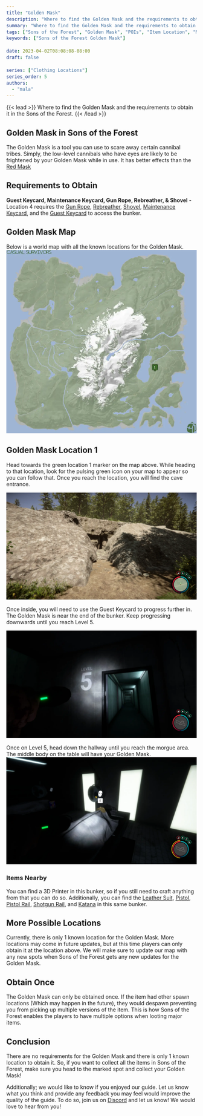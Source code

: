 ```yaml
---
title: "Golden Mask"
description: "Where to find the Golden Mask and the requirements to obtain it in the Sons of the Forest."
summary: "Where to find the Golden Mask and the requirements to obtain it. Click here to learn more about it!"
tags: ["Sons of the Forest", "Golden Mask", "POIs", "Item Location", "Map"]
keywords: ["Sons of the Forest Golden Mask"]

date: 2023-04-02T08:08:08-08:00
draft: false

series: ["Clothing Locations"]
series_order: 5
authors:
  - "mala"
---
```


{{< lead >}}
Where to find the Golden Mask and the requirements to obtain it in the Sons of the Forest.
{{< /lead >}}

## Golden Mask in Sons of the Forest
The Golden Mask is a tool you can use to scare away certain cannibal tribes. Simply, the low-level cannibals who have eyes are likely to be frightened by your Golden Mask while in use. It has better effects than the [Red Mask](/sons-of-the-forest/guides/red-mask/)

## Requirements to Obtain
**Guest Keycard, Maintenance Keycard, Gun Rope, Rebreather, & Shovel** - Location 4 requires the [Gun Rope](/sons-of-the-forest/guides/rope-gun/), [Rebreather](/sons-of-the-forest/guides/rebreather/), [Shovel](/sons-of-the-forest/guides/shovel/), [Maintenance Keycard](/sons-of-the-forest/guides/maintenance-keycard/), and the [Guest Keycard](/sons-of-the-forest/guides/guest-keycard/) to access the bunker.

## Golden Mask Map
Below is a world map with all the known locations for the Golden Mask.
![Sons of the Forest Golden Mask Location](img/map.webp)

## Golden Mask Location 1
Head towards the green location 1 marker on the map above. While heading to that location, look for the pulsing green icon on your map to appear so you can follow that. Once you reach the location, you will find the cave entrance.

![Sons of the Forest Golden Mask Location 1 Cave Entrance](img/cave_entrance.webp)

Once inside, you will need to use the Guest Keycard to progress further in. The Golden Mask is near the end of the bunker. Keep progressing downwards until you reach Level 5.

![Sons of the Forest Golden Mask Location 1 Level 5](img/level5.webp)

Once on Level 5, head down the hallway until you reach the morgue area. The middle body on the table will have your Golden Mask.
![Sons of the Forest Golden Mask on Body](featured.webp)

### Items Nearby
You can find a 3D Printer in this bunker, so if you still need to craft anything from that you can do so. Additionally, you can find the [Leather Suit](/sons-of-the-forest/guides/leather-suit/), [Pistol](/sons-of-the-forest/guides/pistol/), [Pistol Rail](/sons-of-the-forest/guides/pistol-rail/), [Shotgun Rail](/sons-of-the-forest/guides/shotgun-rail/), and [Katana](/sons-of-the-forest/guides/katana/) in this same bunker.

## More Possible Locations
Currently, there is only 1 known location for the Golden Mask. More locations may come in future updates, but at this time players can only obtain it at the location above.
We will make sure to update our map with any new spots when Sons of the Forest gets any new updates for the Golden Mask.

## Obtain Once
The Golden Mask can only be obtained once. If the item had other spawn locations (Which may happen in the future), they would despawn preventing you from picking up multiple versions of the item. This is how Sons of the Forest enables the players to have multiple options when looting major items. 

## Conclusion
There are no requirements for the Golden Mask and there is only 1 known location to obtain it. So, if you want to collect all the items in Sons of the Forest, make sure you head to the marked spot and collect your Golden Mask!

Additionally; we would like to know if you enjoyed our guide. Let us know what you think and provide any feedback you may feel would improve the quality of the guide. To do so, join us on [Discord](https://discord.gg/ZXp93XsKnN) and let us know! We would love to hear from you! 